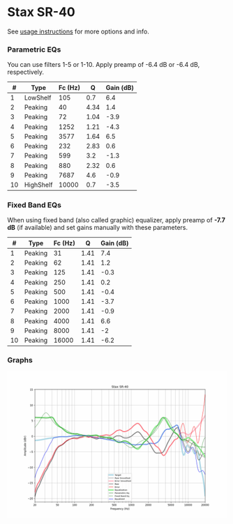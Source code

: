 # Stax SR-40
See [usage instructions](https://github.com/jaakkopasanen/AutoEq#usage) for more options and info.

### Parametric EQs
You can use filters 1-5 or 1-10. Apply preamp of -6.4 dB or -6.4 dB, respectively.

|   # | Type      |   Fc (Hz) |    Q |   Gain (dB) |
|-----|-----------|-----------|------|-------------|
|   1 | LowShelf  |       105 | 0.7  |         6.4 |
|   2 | Peaking   |        40 | 4.34 |         1.4 |
|   3 | Peaking   |        72 | 1.04 |        -3.9 |
|   4 | Peaking   |      1252 | 1.21 |        -4.3 |
|   5 | Peaking   |      3577 | 1.64 |         6.5 |
|   6 | Peaking   |       232 | 2.83 |         0.6 |
|   7 | Peaking   |       599 | 3.2  |        -1.3 |
|   8 | Peaking   |       880 | 2.32 |         0.6 |
|   9 | Peaking   |      7687 | 4.6  |        -0.9 |
|  10 | HighShelf |     10000 | 0.7  |        -3.5 |

### Fixed Band EQs
When using fixed band (also called graphic) equalizer, apply preamp of **-7.7 dB** (if available) and set gains manually with these parameters.

|   # | Type    |   Fc (Hz) |    Q |   Gain (dB) |
|-----|---------|-----------|------|-------------|
|   1 | Peaking |        31 | 1.41 |         7.4 |
|   2 | Peaking |        62 | 1.41 |         1.2 |
|   3 | Peaking |       125 | 1.41 |        -0.3 |
|   4 | Peaking |       250 | 1.41 |         0.2 |
|   5 | Peaking |       500 | 1.41 |        -0.4 |
|   6 | Peaking |      1000 | 1.41 |        -3.7 |
|   7 | Peaking |      2000 | 1.41 |        -0.9 |
|   8 | Peaking |      4000 | 1.41 |         6.6 |
|   9 | Peaking |      8000 | 1.41 |        -2   |
|  10 | Peaking |     16000 | 1.41 |        -6.2 |

### Graphs
![](./Stax%20SR-40.png)

